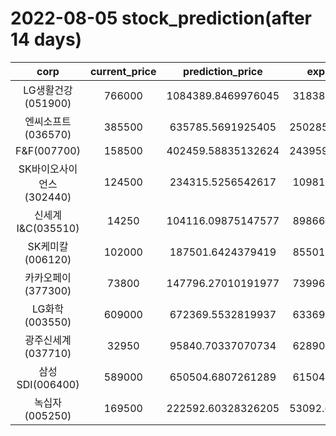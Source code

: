 # 2022-08-05 stock_prediction(after 14 days)

|   corp   |   current_price   |   prediction_price   |   expected_profit   |
|:--------:|:-----------------:|:--------------------:|:-------------------:|
|LG생활건강(051900)|766000|1084389.8469976045|318389.8469976045|
|엔씨소프트(036570)|385500|635785.5691925405|250285.56919254048|
|F&F(007700)|158500|402459.58835132624|243959.58835132624|
|SK바이오사이언스(302440)|124500|234315.5256542617|109815.5256542617|
|신세계 I&C(035510)|14250|104116.09875147577|89866.09875147577|
|SK케미칼(006120)|102000|187501.6424379419|85501.64243794189|
|카카오페이(377300)|73800|147796.27010191977|73996.27010191977|
|LG화학(003550)|609000|672369.5532819937|63369.55328199372|
|광주신세계(037710)|32950|95840.70337070734|62890.70337070734|
|삼성SDI(006400)|589000|650504.6807261289|61504.68072612886|
|녹십자(005250)|169500|222592.60328326205|53092.603283262055|
